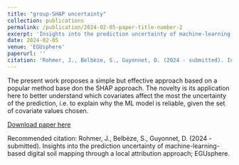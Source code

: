 ```yaml
---
title: "group-SHAP uncertainty"
collection: publications
permalink: /publication/2024-02-05-paper-title-number-2
excerpt: 'Insights into the prediction uncertainty of machine-learning-based digital soil mapping through a local attribution approach'
date: 2024-02-05
venue: 'EGUsphere'
paperurl: ''
citation: 'Rohmer, J., Belbèze, S., Guyonnet, D. (2024 - submitted). Insights into the prediction uncertainty of machine-learning-based digital soil mapping through a local attribution approach; <i>EGUsphere</i>.'
---
```

The present work proposes a simple but effective approach based on a popular method base don the SHAP approach. The novelty is its application here to better understand which covariates affect the most the uncertainty of the prediction, i.e. to explain why the ML model is reliable, given the set of covariate values chosen.

[Download paper here](TBC)

Recommended citation: Rohmer, J., Belbèze, S., Guyonnet, D. (2024 - submitted). Insights into the prediction uncertainty of machine-learning-based digital soil mapping through a local attribution approach; EGUsphere.
